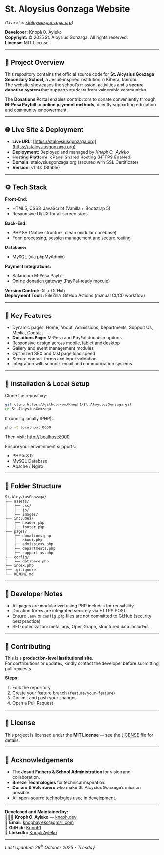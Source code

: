 # St. Aloysius Gonzaga Website  
*(Live site: [staloysiusgonzaga.org](https://staloysiusgonzaga.org))*

**Developer:** Knoph O. Ayieko  
**Copyright:** © 2025 St. Aloysius Gonzaga. All rights reserved.  
**License:** MIT License  

---

## 🏫 Project Overview  
This repository contains the official source code for **St. Aloysius Gonzaga Secondary School**, a Jesuit-inspired institution in Kibera, Nairobi.  
The website showcases the school’s mission, activities and a **secure donation system** that supports students from vulnerable communities.  

The **Donations Portal** enables contributors to donate conveniently through **M‑Pesa Paybill** or **online payment methods**, directly supporting education and community empowerment.  

---

## 🌐 Live Site & Deployment  
- **Live URL:** [https://staloysiusgonzaga.org](https://staloysiusgonzaga.org)  
- **Deployment:** Deployed and managed by *Knoph O.  Ayieko*  
- **Hosting Platform:** cPanel Shared Hosting (HTTPS Enabled)  
- **Domain:** staloysiusgonzaga.org (secured with SSL Certificate)  
- **Version:** v1.3.0 (Stable)  

---

## ⚙️ Tech Stack  
**Front‑End:**  
- HTML5, CSS3, JavaScript (Vanilla + Bootstrap 5)  
- Responsive UI/UX for all screen sizes  

**Back‑End:**  
- PHP 8+ (Native structure, clean modular codebase)  
- Form processing, session management and secure routing  

**Database:**  
- MySQL (via phpMyAdmin)  

**Payment Integrations:**  
- Safaricom M‑Pesa Paybill  
- Online donation gateway (PayPal-ready module)  

**Version Control:** Git + GitHub  
**Deployment Tools:** FileZilla, GitHub Actions (manual CI/CD workflow)  

---

## 🚀 Key Features  
- Dynamic pages: Home, About, Admissions, Departments, Support Us, Media, Contact  
- **Donations Page:** M‑Pesa and PayPal donation options  
- Responsive design across mobile, tablet and desktop  
- Gallery and event management modules  
- Optimized SEO and fast page load speed  
- Secure contact forms and input validation  
- Integration with school’s email and communication systems  

---

## 🧩 Installation & Local Setup  

Clone the repository:  
```bash
git clone https://github.com/Knoph1/St.AloysiusGonzaga.git
cd St.AloysiusGonzaga
```

If running locally (PHP):  
```bash
php -S localhost:8000
```
Then visit: [http://localhost:8000](http://localhost:8000)  

Ensure your environment supports:  
- PHP ≥ 8.0  
- MySQL Database  
- Apache / Nginx  

---

## 📂 Folder Structure  
```
St.AloysiusGonzaga/
├── assets/
│   ├── css/
│   ├── js/
│   ├── images/
├── includes/
│   ├── header.php
│   ├── footer.php
├── pages/
│   ├── donations.php
│   ├── about.php
│   ├── admissions.php
│   ├── departments.php
│   ├── support-us.php
├── config/
│   └── database.php
├── index.php
├── .gitignore
└── README.md
```

---

## 🧠 Developer Notes  
- All pages are modularized using PHP includes for reusability.  
- Donation forms are integrated securely via HTTPS POST.  
- Ensure `.env` or `config.php` files are not committed to GitHub (security best practice).  
- SEO optimization: meta tags, Open Graph, structured data included.  

---

## 🤝 Contributing  
This is a **production-level institutional site**.  
For contributions or updates, kindly contact the developer before submitting pull requests.  

**Steps:**  
1. Fork the repository  
2. Create your feature branch (`feature/your-feature`)  
3. Commit and push your changes  
4. Open a Pull Request  

---

## 📜 License  
This project is licensed under the **MIT License** — see the [LICENSE](LICENSE) file for details.  

---

## 🙏 Acknowledgements  
- The **Jesuit Fathers & School Administration** for vision and collaboration.  
- **Breeze Technologies** for technical inspiration.  
- **Donors & Volunteers** who make St. Aloysius Gonzaga’s mission possible.  
- All open-source technologies used in development.  

---

**Developed and Maintained by:**  
👨🏽‍💻 **Knoph O. Ayieko** — [knoph.dev](https://knoph.dev)  
📧 **Email:** knophayieko@gmail.com  
🔗 **GitHub:** [Knoph1](https://github.com/Knoph1)  
🔗 **LinkedIn:** [Knoph Ayieko](https://www.linkedin.com/in/knoph-ayieko/)  

---
*Last Updated: 28<sup>th</sup> October, 2025 - Tuesday*
